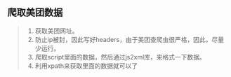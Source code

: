 ## 爬取美团数据
> 1. 获取美团网址。
> 2. 防止ip被封，因此写好headers，由于美团查爬虫很严格，因此，尽量少运行。
> 3. 爬取script里面的数据，然后通过js2xml库，来格式一下数据。
> 4. 利用xpath来获取里面的数据就可以了
